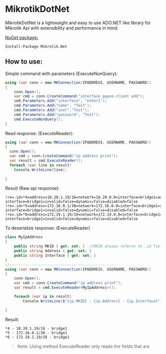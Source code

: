 # MikrotikDotNet
MikrotikDotNet is a lightwaight and easy to use ADO.NET like library for Mikrotik Api with extensibility and performance in mind.

[NuGet package:](https://www.nuget.org/packages/Mikrotik.Net)
```
Install-Package Mikrotik.Net
```

## How to use:
Simple command with parameters (ExecuteNonQuery):
```cs
using (var conn = new MKConnection(IPADDRESS, USERNAME, PASSWORD))
{
    conn.Open();
    var cmd = conn.CreateCommand("interface pppoe-client add");
    cmd.Parameters.Add("interface", "ether1");
    cmd.Parameters.Add("name", "Test");
    cmd.Parameters.Add("user","Test");
    cmd.Parameters.Add("password", "Test");
    cmd.ExecuteNonQuery();
}
```

Read response: (ExecuteReader):
```cs
using (var conn = new MKConnection(IPADDRESS, USERNAME, PASSWORD))
{
  conn.Open();
  var cmd = conn.CreateCommand("ip address print");
  var result = cmd.ExecuteReader();
  foreach (var line in result)
    Console.WriteLine(line);
  
}
```
Result (Raw api response):
```
!re=.id=*4=address=10.20.1.19/16=network=10.20.0.0=interface=bridge1=actual-interface=bridge1=invalid=false=dynamic=false=disabled=false
!re=.id=*5=address=172.16.0.1/30=network=172.16.0.0=interface=bridge1=actual-interface=bridge1=invalid=false=dynamic=false=disabled=false
!re=.id=*6=address=172.19.1.19/19=network=172.19.0.0=interface=bridge1=actual-interface=bridge1=invalid=false=dynamic=false=disabled=false
```

To deserialize response: (ExecuteReader<T>)
```cs
class MyIpAddress
{
    public string MKID { get; set; }  //MKID alwase referce to .id field in response.
    public string Address { get; set; }
    public string Interface { get; set; }
}
//------------------------------------------------
using (var conn = new MKConnection(IPADDRESS, USERNAME, PASSWORD))
{
    conn.Open();
    var cmd = conn.CreateCommand("ip address print");
    var result = cmd.ExecuteReader<MyIpAddress>();

    foreach (var ip in result)
        Console.WriteLine($"{ip.MKID} - {ip.Address} - {ip.Interface}");

}

```
Result:
```
*4 - 10.20.1.19/16 - bridge1
*5 - 172.16.0.1/30 - bridge1
*6 - 172.19.1.19/19 - bridge1
```
>Note: Using method ExecuteReader<T> only reads the fields that are 



